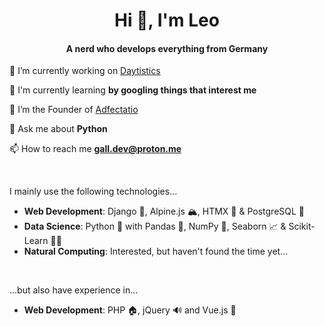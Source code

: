 <h1 align="center">Hi 🗽, I'm Leo</h1>
<h4 align="center">A nerd who develops everything from Germany</h4>

🔭 I’m currently working on [Daytistics](https://github.com/adf-tech/daytistics)

🌱 I'm currently learning **by googling things that interest me**

💚 I’m the Founder of [Adfectatio](https://github.com/adf-tech/)

💬 Ask me about **Python**

📫 How to reach me **gall.dev@proton.me**

<br>

I mainly use the following technologies...
- **Web Development**: Django 🔫, Alpine.js 🏔️, HTMX 📃 & PostgreSQL 🐘
- **Data Science**: Python 🐍 with Pandas 🐼, NumPy 🔢, Seaborn 📈 & Scikit-Learn 👨‍🎓
- **Natural Computing**: Interested, but haven't found the time yet...
<br>

...but also have experience in...
- **Web Development**: PHP 🏠, jQuery 🔊 and Vue.js 🧩
